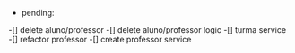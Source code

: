 - pending: 

-[] delete aluno/professor
-[] delete aluno/professor logic
-[] turma service
-[] refactor professor
-[] create professor service
